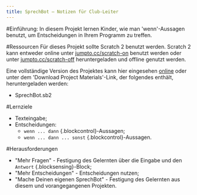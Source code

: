 ```yaml
---
title: SprechBot — Notizen für Club-Leiter
---
```


#Einführung:
In diesem Projekt lernen Kinder, wie man 'wenn'-Aussagen benutzt, um Entscheidungen in Ihrem Programm zu treffen.

#Ressourcen
Für dieses Projekt sollte Scratch 2 benutzt werden. Scratch 2 kann entweder online unter  [jumpto.cc/scratch-on](http://jumpto.cc/scratch-on) benutzt werden oder unter  [jumpto.cc/scratch-off](http://jumpto.cc/scratch-off) heruntergeladen und offline genutzt werden.

Eine vollständige Version des Projektes kann hier eingesehen <a href="http://scratch.mit.edu/projects/34874510/#editor">online</a> oder unter dem 'Download Project Materials'-Link, der folgendes enthält, heruntergeladen werden:

+ SprechBot.sb2

#Lernziele
+ Texteingabe;
+ Entscheidungen:
	+ `wenn ... dann` {.blockcontrol}-Aussagen;
	+ `wenn ... dann ... sonst` {.blockcontrol}-Aussagen.

#Herausforderungen
+ "Mehr Fragen" - Festigung des Gelernten über die Eingabe und den `Antwort` {.blocksensing}-Block;
+ "Mehr Entscheidungen" - Entscheidungen nutzen;
+ "Mache Deinen eigenen SprechBot" - Festigung des Gelernten aus diesem und vorangegangenen Projekten.
